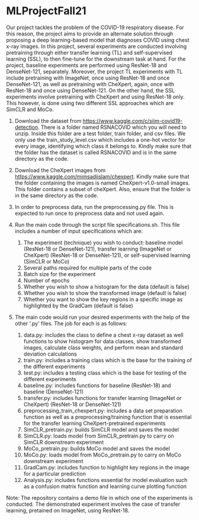 # MLProjectFall21

Our project tackles the problem of the COVID-19 respiratory disease. For this reason, the project aims to provide an alternate solution through proposing a deep learning-based model that diagnoses COVID using chest x-ray images. In this project, several experiments are conducted involving pretraining through either transfer learning (TL) and self-supervised learning (SSL), to then fine-tune for the downstream task at hand. For the project, baseline experiments are performed using ResNet-18 and DenseNet-121, separately. Moreover, the project TL experiments with TL include pretraining with ImageNet, once using ResNet-18 and once DenseNet-121, as well as pretraining with CheXpert, again, once with ResNet-18 and once using DenseNet-121. On the other hand, the SSL experiments involve pretraining with CheXpert and using ResNet-18 only. This however, is done using two different SSL approaches which are SimCLR and MoCo. 


1. Download the dataset from https://www.kaggle.com/c/siim-covid19-detection.
There is a folder named RSNACOVID which you will need to unzip. Inside this folder are a test folder, train folder, and csv files. We only use the train_study_level.csv which includes a one-hot vector for every image, identifying which class it belongs to. Kindly make sure that the folder has the dataset is called RSNACOVID and is in the same directory as the code. 
 
 
2. Download the CheXpert images from https://www.kaggle.com/mimsadiislam/chexpert. Kindly make sure that the folder containing the images is named CheXpert-v1.0-small images. This folder contains a subset of cheXpert. Also, ensure that the folder is in the same directory as the code.


3. In order to preprocess data, run the preprocessing.py file. This is expected to run once to preprocess data and not used again.


4. Run the main code through the script file specifications.sh. This file includes a number of input specifications which are:
   1. The experiment (technique) you wish to conduct: baseline model (ResNet-18 or DenseNet-121), transfer learning (ImageNet or CheXpert) (ResNet-18 or DenseNet-121), or self-supervised learning (SimCLR or MoCo)
   2. Several paths required for multiple parts of the code
   3. Batch size for the experiment
   4. Number of epochs
   5. Whether you wish to show a histogram for the data (default is false)
   6. Whether you wish to show the transformed image (default is false)
   7. Whether you want to show the key regions in a specific image as highlighted by the GradCam (default is false)


5. The main code would run your desired experiments with the help of the other '.py' files. The job for each is as follows:
   1. data.py: includes the class to define a chest x-ray dataset as well functions to show histogram for data classes, show transformed images, calculate class weights, and perform mean and standard deviation calculations
   2. train.py: includes a training class which is the base for the training of the different experiments
   3. test.py: includes a testing class which is the base for testing of the different experiments
   4. baseline.py: includes functions for baseline (ResNet-18) and baseline (DenseNet-121)
   5. transfer.py: includes functions for transfer learning (ImageNet or CheXpert) (ResNet-18 or DenseNet-121)
   6. preprocessing_train_chexpert.py: includes a data set preparation function as well as a preprocessing/training function that is essential for the transfer learning CheXpert-pretrained experiments
   7. SimCLR_pretrain.py: builds SimCLR model and saves the model
   8. SimCLR.py: loads model from SimCLR_pretrain.py to carry on SimCLR downstream experiment
   9. MoCo_pretrain.py: builds MoCo model and saves the model
   10. MoCo.py: loads model from MoCo_pretrain.py to carry on MoCo downstream experiment
   11. GradCam.py: includes function to highlight key regions in the image for a particular prediction
   12. Analysis.py: includes functions essential for model evaluation such as a confusion matrix function and learning curve plotting function


Note: The repository contains a demo file in which one of the experiments is conducted. The demonstrated experiment involves the case of transfer learning, pretained on ImageNet, using ResNet-18.

